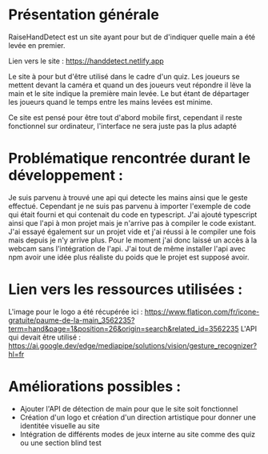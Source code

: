 # Présentation générale

RaiseHandDetect est un site ayant pour but de d'indiquer quelle main a été levée en premier.

Lien vers le site : https://handdetect.netlify.app

Le site à pour but d'être utilisé dans le cadre d'un quiz. Les joueurs se mettent devant la caméra et quand un des joueurs
veut répondre il lève la main et le site indique la première main levée. Le but étant de départager les joueurs quand le
temps entre les mains levées est minime.

Ce site est pensé pour être tout d'abord mobile first, cependant il reste fonctionnel sur ordinateur, l'interface ne sera juste pas la plus adapté

# Problématique rencontrée durant le développement :

Je suis parvenu à trouvé une api qui detecte les mains ainsi que le geste effectué. Cependant je ne suis pas parvenu à importer l'exemple de code qui était fourni et qui contenait du code en typescript. J'ai ajouté typescript ainsi que l'api à mon projet mais je n'arrive pas à compiler le code existant. J'ai essayé également sur un projet vide et j'ai réussi à le compiler une fois mais depuis je n'y arrive plus.
Pour le moment j'ai donc laissé un accès à la webcam sans l'intégration de l'api. J'ai tout de même installer l'api avec npm avoir une idée plus réaliste du poids que le projet est supposé avoir.

# Lien vers les ressources utilisées :

L'image pour le logo a été récupérée ici : https://www.flaticon.com/fr/icone-gratuite/paume-de-la-main_3562235?term=hand&page=1&position=26&origin=search&related_id=3562235
L'API qui devait être utilisé : https://ai.google.dev/edge/mediapipe/solutions/vision/gesture_recognizer?hl=fr

# Améliorations possibles :

- Ajouter l'API de détection de main pour que le site soit fonctionnel
- Création d'un logo et création d'un direction artistique pour donner une identitée visuelle au site
- Intégration de différents modes de jeux interne au site comme des quiz ou une section blind test

